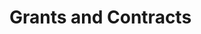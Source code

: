 # Grants and Contracts

<!--

## PI

1. 深圳市大数据研究院, CNY100,000, 模型与数据驱动的非侵入式负载监控方法研究, 2023.6–2024.5

## Co-PI

## Member

1. 深圳市大数据研究院, CNY1,279,480, 校园低碳信息平台项目, 2022.7–2023.7

-->
